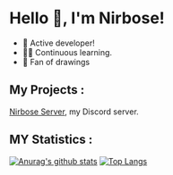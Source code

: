 # Hello 👋, I'm Nirbose!
- 💪 Active developer!
- 👨‍🎓 Continuous learning.
- 🎨 Fan of drawings

## My Projects :

[Nirbose Server](https://discord.gg/zMcV4rzCbm), my Discord server.

## MY Statistics :
[![Anurag's github stats](https://github-readme-stats.vercel.app/api?username=Nirbose&show_icons=true&theme=onedark)](https://github.com/anuraghazra/github-readme-stats)
[![Top Langs](https://github-readme-stats.vercel.app/api/top-langs/?username=Nirbose&theme=onedark)](https://github.com/anuraghazra/github-readme-stats)
